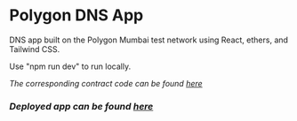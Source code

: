 # Polygon DNS App

DNS app built on the Polygon Mumbai test network using React, ethers, and Tailwind CSS.

Use "npm run dev" to run locally.

_The corresponding contract code can be found [here](https://github.com/joshuascan/domain-contract)_

### _Deployed app can be found [here](https://dum-name-service.vercel.app/)_
